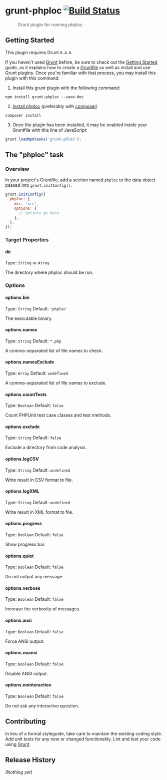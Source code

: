 # grunt-phploc [![Build Status](https://travis-ci.org/atouchard/grunt-phploc.svg?branch=master)](https://travis-ci.org/atouchard/grunt-phploc)

> Grunt plugin for running phploc.

## Getting Started

This plugin requires Grunt `0.4.0`.

If you haven't used [Grunt](http://gruntjs.com/) before, be sure to check out the [Getting Started](http://gruntjs.com/getting-started) guide, as it explains how to create a [Gruntfile](http://gruntjs.com/sample-gruntfile) as well as install and use Grunt plugins. Once you're familiar with that process, you may install this plugin with this command:

1. Install this grunt plugin with the following command:

  ```shell
  npm install grunt-phploc --save-dev
  ```


2. [Install phploc](https://github.com/sebastianbergmann/phploc#installation) (preferably with [composer](https://github.com/composer/composer))

  ```shell
  composer install
  ```


3. Once the plugin has been installed, it may be enabled inside your Gruntfile with this line of JavaScript:

  ```js
  grunt.loadNpmTasks('grunt-phloc');
  ```


## The "phploc" task

### Overview
In your project's Gruntfile, add a section named `phploc` to the data object passed into `grunt.initConfig()`.

```js
grunt.initConfig({
  phploc: {
    dir: 'src',
    options: {
      // Options go here.
    },
  },
});
```

### Target Properties
#### dir
Type: `String` or `Array`

The directory where phploc should be run.

### Options
#### options.bin
Type: `String`  Default: `'phploc'`

The executable binary.

#### options.names
Type: `String`  Default: `*.php`

A comma-separated list of file names to check.

#### options.namesExclude
Type: `Array`  Default: `undefined`

A comma-separated list of file names to exclude.

#### options.countTests
Type: `Boolean`  Default: `false`

Count PHPUnit test case classes and test methods.

#### options.exclude
Type: `String`  Default: `false`

Exclude a directory from code analysis.

#### options.logCSV
Type: `String`  Default: `undefined`

Write result in CSV format to file.

#### options.logXML
Type: `String`  Default: `undefined`

Write result in XML format to file.

#### options.progress
Type: `Boolean`  Default: `false`

Show progress bar.

#### options.quiet
Type: `Boolean`  Default: `false`

Do not output any message.

#### options.verbose
Type: `Boolean`  Default: `false`

Increase the verbosity of messages.

#### options.ansi
Type: `Boolean`  Default: `false`

Force ANSI output.

#### options.noansi
Type: `Boolean`  Default: `false`

Disable ANSI output.

#### options.nointeraction
Type: `Boolean`  Default: `false`

Do not ask any interactive question.

## Contributing
In lieu of a formal styleguide, take care to maintain the existing coding style. Add unit tests for any new or changed functionality. Lint and test your code using [Grunt](http://gruntjs.com/).

## Release History
_(Nothing yet)_
